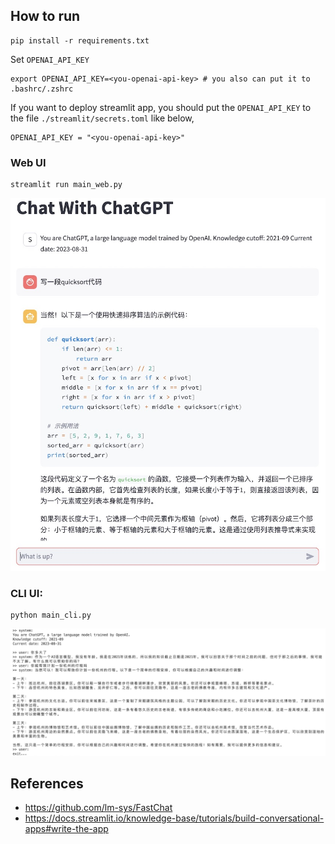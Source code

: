 ## How to run

```
pip install -r requirements.txt
```

Set `OPENAI_API_KEY`
```
export OPENAI_API_KEY=<you-openai-api-key> # you also can put it to .bashrc/.zshrc
```

If you want to deploy streamlit app, you should put the `OPENAI_API_KEY` to the file `./streamlit/secrets.toml` like below,
```
OPENAI_API_KEY = "<you-openai-api-key>"
```

### Web UI
```
streamlit run main_web.py
```
![web_exmaple](./assets/web_example.jpg)

### CLI UI:

```
python main_cli.py
```

![cli_exmaple](./assets/cli_exmaple.jpg)

## References

- https://github.com/lm-sys/FastChat
- https://docs.streamlit.io/knowledge-base/tutorials/build-conversational-apps#write-the-app

